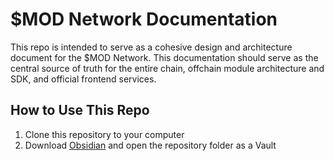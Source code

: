 # $MOD Network Documentation
This repo is intended to serve as a cohesive design and architecture document for the $MOD Network. This documentation should serve as the central source of truth for the entire chain, offchain module architecture and SDK, and official frontend services.

## How to Use This Repo
1. Clone this repository to your computer
2. Download [Obsidian](https://obsidian.md/) and open the repository folder as a Vault
